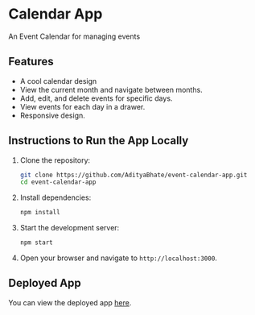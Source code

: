 # Calendar App

An Event Calendar for managing events

## Features

- A cool calendar design
- View the current month and navigate between months.
- Add, edit, and delete events for specific days.
- View events for each day in a drawer.
- Responsive design.

## Instructions to Run the App Locally

1. Clone the repository:

   ```bash
   git clone https://github.com/AdityaBhate/event-calendar-app.git
   cd event-calendar-app
   ```

2. Install dependencies:

   ```bash
   npm install
   ```

3. Start the development server:

   ```bash
   npm start
   ```

4. Open your browser and navigate to `http://localhost:3000`.

## Deployed App

You can view the deployed app [here](https://calendar-app.vercel.app).
